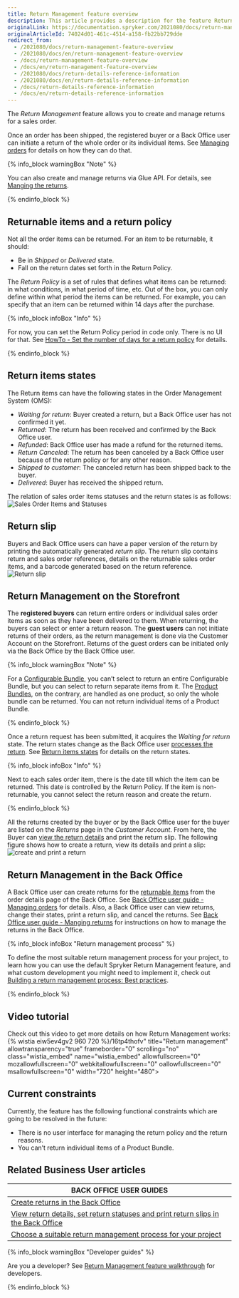 ```yaml
---
title: Return Management feature overview
description: This article provides a description for the feature Return Management in the Spryker Commerce OS.
originalLink: https://documentation.spryker.com/2021080/docs/return-management-feature-overview
originalArticleId: 74024d01-461c-4514-a158-fb22bb729dde
redirect_from:
  - /2021080/docs/return-management-feature-overview
  - /2021080/docs/en/return-management-feature-overview
  - /docs/return-management-feature-overview
  - /docs/en/return-management-feature-overview
  - /2021080/docs/return-details-reference-information
  - /2021080/docs/en/return-details-reference-information
  - /docs/return-details-reference-information
  - /docs/en/return-details-reference-information
---
```


The *Return Management* feature allows you to create and manage returns for a sales order.

Once an order has been shipped, the registered buyer or a Back Office user can initiate a return of the whole order or its individual items. See [Managing orders](/docs/scos/user/back-office-user-guides/{{page.version}}/sales/orders/managing-orders.html) for details on how they can do that.

{% info_block warningBox "Note" %}

You can also create and manage returns via Glue API. For details, see [Manging the returns](/docs/scos/dev/glue-api-guides/{{page.version}}/managing-returns/managing-the-returns.html).

{% endinfo_block %}

## Returnable items and a return policy

Not all the order items can be returned. For an item to be returnable, it should:

* Be in *Shipped* or *Delivered* state.
* Fall on the return dates set forth in the Return Policy.

The *Return Policy* is a set of rules that defines what items can be returned: in what conditions, in what period of time, etc. Out of the box, you can only define within what period the items can be returned. For example, you can specify that an item can be returned within 14 days after the purchase.

{% info_block infoBox "Info" %}

For now, you can set the Return Policy period in code only. There is no UI for that. See [HowTo - Set the number of days for a return policy](/docs/scos/dev/tutorials-and-howtos/{{page.version}}/howtos/feature-howtos/howto-set-number-of-days-for-a-return-policy.html) for details.

{% endinfo_block %}

## Return items states

The Return items can have the following states in the Order Management System (OMS):

* *Waiting for return*: Buyer created a return, but a Back Office user has not confirmed it yet.
* *Returned*: The return has been received and confirmed by the Back Office user.
* *Refunded*: Back Office user has made a refund for the returned items.
* *Return Canceled*: The return has been canceled by a Back Office user because of the return policy or for any other reason.
* *Shipped to customer*: The canceled return has been shipped back to the buyer.
* *Delivered*: Buyer has received the shipped return.
<!---
{% info_block infoBox "Return states on the Storefront" %}

The above states are the default ones in the OMS. You can display them as they are on the Storefront as well, or name the states differently for the Storefront users. For details on how to give custom names to the return states on the Storefront, see *Display Custom Names for Order Item States on the Storefront*.

{% endinfo_block %}
-->
The relation of sales order items statuses and the return states is as follows:
![Sales Order Items and Statuses](https://confluence-connect.gliffy.net/embed/image/cebbb529-19b7-4623-bd6d-ef2b30fe97a9.png?utm_medium=live&utm_source=custom)

## Return slip

Buyers and Back Office users can have a paper version of the return by printing the automatically generated *return slip*. The return slip contains return and sales order references, details on the returnable sales order items, and a barcode generated based on the return reference.
![Return slip](https://spryker.s3.eu-central-1.amazonaws.com/docs/Features/Order+Management/Return+Management/Return+Management+Feature+Overview/print-return-slip.png)

## Return Management on the Storefront

The **registered buyers** can return entire orders or individual sales order items as soon as they have been delivered to them. When returning, the buyers can select or enter a return reason.
The **guest users** can not initiate returns of their orders, as the return management is done via the Customer Account on the Storefront. Returns of the guest orders can be initiated only via the Back Office by the Back Office user.

{% info_block warningBox "Note" %}

For a [Configurable Bundle](/docs/scos/user/features/{{page.version}}/configurable-bundle-feature-overview.html), you can’t select to return an entire Configurable Bundle, but you can select to return separate items from it.
The [Product Bundles](/docs/scos/user/features/{{page.version}}/product-bundles-feature-overview.html), on the contrary, are handled as one product, so only the whole bundle can be returned. You can not return individual items of a Product Bundle.

{% endinfo_block %}

Once a return request has been submitted, it acquires the *Waiting for return* state. The return states change as the Back Office user [processes the return](/docs/scos/user/back-office-user-guides/{{page.version}}/sales/orders/managing-orders.html#creating-a-return). See [Return items states](/docs/scos/user/back-office-user-guides/{{page.version}}/sales/returns/managing-returns.html) for details on the return states.

{% info_block infoBox "Info" %}

Next to each sales order item, there is the date till which the item can be returned. This date is controlled by the Return Policy. If the item is non-returnable, you cannot select the return reason and create the return.

{% endinfo_block %}

All the returns created by the buyer or by the Back Office user for the buyer are listed on the *Returns* page in the *Customer Account*. From here, the Buyer can [view the return details](/docs/scos/user/shop-user-guides/{{page.version}}/shop-guide-customer-account/references/reference-information-return-details.html) and print the return slip.
The following figure shows how to create a return, view its details and print a slip:
![create and print a return](https://spryker.s3.eu-central-1.amazonaws.com/docs/Features/Order+Management/Return+Management/Return+Management+Feature+Overview/create-and-print-a-return.gif)

## Return Management in the Back Office

A Back Office user can create returns for the [returnable items](#returnable-items-and-a-return-policy) from the order details page of the Back Office. See [Back Office user guide - Managing orders](/docs/scos/user/back-office-user-guides/{{page.version}}/sales/orders/managing-orders.html) for details. Also, a Back Office user can view returns, change their states, print a return slip, and cancel the returns.  See [Back Office user guide - Manging returns](/docs/scos/user/back-office-user-guides/{{page.version}}/sales/returns/managing-returns.html)  for instructions on how to manage the returns in the Back Office.

{% info_block infoBox "Return management process" %}

To define the most suitable return management process for your project, to learn how you can use the default Spryker Return Management feature, and what custom development you might need to implement it, check out [Building a return management process: Best practices](/docs/scos/user/features/{{page.version}}/return-management-feature-overview/building-a-return-management-process-best-practices.html).

{% endinfo_block %}


## Video tutorial

Check out this video to get more details on how Return Management works:
{% wistia eiw5ev4gv2 960 720 %}/16tp4thofv" title="Return management" allowtransparency="true" frameborder="0" scrolling="no" class="wistia_embed" name="wistia_embed" allowfullscreen="0" mozallowfullscreen="0" webkitallowfullscreen="0" oallowfullscreen="0" msallowfullscreen="0" width="720" height="480"></iframe>

## Current constraints

Currently, the feature has the following functional constraints which are going to be resolved in the future:

* There is no user interface for managing the return policy and the return reasons.
* You can’t return individual items of a Product Bundle.

## Related Business User articles

|BACK OFFICE USER GUIDES|
|---|
| [Create returns in the Back Office](/docs/scos/user/back-office-user-guides/{{page.version}}/sales/orders/managing-orders.html#creating-a-return)  |
| [View return details, set return statuses and print return slips in the Back Office](/docs/scos/user/back-office-user-guides/{{page.version}}/sales/returns/managing-returns.html)  |
| [Choose a suitable return management process for your project](/docs/scos/user/features/{{page.version}}/return-management-feature-overview/building-a-return-management-process-best-practices.html)  |

{% info_block warningBox "Developer guides" %}

Are you a developer? See [Return Management feature walkthrough](/docs/scos/dev/feature-walkthroughs/{{page.version}}/return-management-feature-walkthrough.html) for developers.

{% endinfo_block %}
